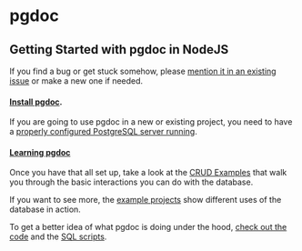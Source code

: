 
# pgdoc

## Getting Started with pgdoc in NodeJS

If you find a bug or get stuck somehow, please [mention it in an existing issue][issues] or make a new one if needed.

#### [Install pgdoc][install].

If you are going to use pgdoc in a new or existing project, you need to have a [properly configured PostgreSQL server running][install].

#### [Learning pgdoc][crud]

Once you have that all set up, take a look at the [CRUD Examples][crud] that walk you through the basic interactions you can do with the database.

If you want to see more, the [example projects][examples] show different uses of the database in action.

To get a better idea of what pgdoc is doing under the hood, [check out the code][code] and the [SQL scripts][sql].

<!-- TODO: Link specification once fleshed out -->


[issues]: https://github.com/eadsjr/pgdoc/issues
[install]: Install.md
[crud]: CRUD_Examples_Terse.md
[examples]: ../../examples/node/
[code]: ../../code/node/
[sql]: ../../code/sql/
